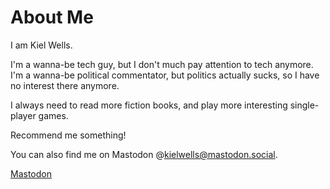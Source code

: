 # About Me

I am Kiel Wells.

I'm a wanna-be tech guy, but I don't much pay attention to tech anymore. I'm a wanna-be political commentator, but politics actually sucks, so I have no interest there anymore.

I always need to read more fiction books, and play more interesting single-player games.

Recommend me something!

You can also find me on Mastodon @kielwells@mastodon.social.

<a rel="me" href="https://mastodon.social/@kielwells">Mastodon</a>
